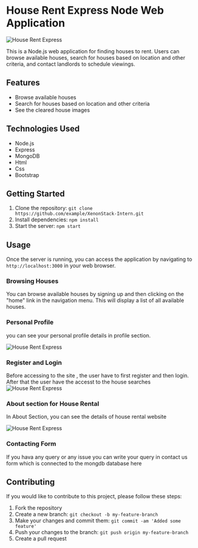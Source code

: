 # House Rent Express Node Web Application

![House Rent Express](https://user-images.githubusercontent.com/54256792/223461518-48338423-a11b-485b-ab65-0e67f29d0892.png)

This is a Node.js web application for finding houses to rent. Users can browse available houses, search for houses based on location and other criteria, and contact landlords to schedule viewings.

## Features

- Browse available houses
- Search for houses based on location and other criteria
- See the cleared house images

## Technologies Used

- Node.js
- Express
- MongoDB
- Html
- Css
- Bootstrap

## Getting Started

1. Clone the repository: `git clone https://github.com/example/XenonStack-Intern.git`
2. Install dependencies: `npm install`
3. Start the server: `npm start`

## Usage

Once the server is running, you can access the application by navigating to `http://localhost:3000` in your web browser.

### Browsing Houses

You can browse available houses by signing up and then clicking on the "home" link in the navigation menu. This will display a list of all available houses.

### Personal Profile

you can see your personal profile details in profile section.

![House Rent Express](https://user-images.githubusercontent.com/54256792/223462226-a7e77f94-4f58-46a9-ab67-827d2e11bfc8.png)

### Register and Login

Before accessing to the site , the user have to first register and then login. After that the user have the accesst to the house searches
![House Rent Express](https://user-images.githubusercontent.com/54256792/223463090-d2487b34-167b-4349-9703-1a59d0aecdb0.png)

### About section for House Rental

In About Section, you can see the details of house rental website

![House Rent Express](https://user-images.githubusercontent.com/54256792/223463090-d2487b34-167b-4349-9703-1a59d0aecdb0.png)

### Contacting Form

If you hava any query or any issue you can write your query in contact us form which is connected to the mongdb database here

## Contributing

If you would like to contribute to this project, please follow these steps:

1. Fork the repository
2. Create a new branch: `git checkout -b my-feature-branch`
3. Make your changes and commit them: `git commit -am 'Added some feature'`
4. Push your changes to the branch: `git push origin my-feature-branch`
5. Create a pull request
